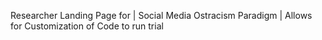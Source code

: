 Researcher Landing Page for  | Social Media Ostracism Paradigm |
Allows for Customization of Code to run trial
